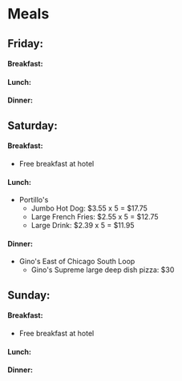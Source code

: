 # Meals
## Friday:
#### Breakfast:
#### Lunch:
#### Dinner:
## Saturday:
#### Breakfast: 
* Free breakfast at hotel
#### Lunch:
* Portillo's
  * Jumbo Hot Dog: $3.55 x 5 = $17.75
  * Large French Fries: $2.55 x 5 = $12.75
  * Large Drink: $2.39 x 5 = $11.95
#### Dinner:
* Gino's East of Chicago South Loop
  * Gino's Supreme large deep dish pizza: $30
## Sunday:
#### Breakfast:
  * Free breakfast at hotel
#### Lunch:
#### Dinner:
